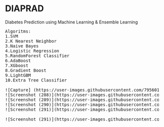 # DIAPRAD
Diabetes Prediction using Machine Learning &  Ensemble Learning
<pre>
Algoritms:
1.SVM
2.K Nearest Neighbor
3.Naive Bayes
4.Logistic Regression
5.RandomForest Classifier
6.AdaBoost
7.XGboost
8.Gradient Boost
9.LightGBM
10.Extra Tree Classifier

![Capture] (https://user-images.githubusercontent.com/79560110/146434004-84b6bb8a-6ead-422c-9043-8e12b36fddc9.png)
![Screenshot (288)](https://user-images.githubusercontent.com/79560110/146434121-6a89d0ff-2e38-4518-93bd-ea73a556a1d4.png)
![Screenshot (289)](https://user-images.githubusercontent.com/79560110/146434210-0ad40058-eb28-4487-9932-6852120f00b2.png)
![Screenshot (290)](https://user-images.githubusercontent.com/79560110/146434387-cb9281a3-729c-422b-9567-e2e809a7817c.png)
![Screenshot (291)](https://user-images.githubusercontent.com/79560110/146434400-2ab9b6a3-23f8-4e55-9846-2676801da455.png)

![Screenshot (291)](https://user-images.githubusercontent.com/79560110/146434980-7c411d47-a449-467b-a26e-8546292e5f2f.png)
